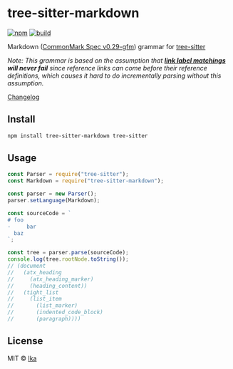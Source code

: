# tree-sitter-markdown

[![npm](https://img.shields.io/npm/v/tree-sitter-markdown.svg)](https://www.npmjs.com/package/tree-sitter-markdown)
[![build](https://img.shields.io/travis/com/ikatyang/tree-sitter-markdown/master.svg)](https://travis-ci.com/ikatyang/tree-sitter-markdown/builds)

Markdown ([CommonMark Spec v0.29-gfm](https://github.github.com/gfm/)) grammar for [tree-sitter](https://github.com/tree-sitter/tree-sitter)

_Note: This grammar is based on the assumption that **[link label matchings](https://github.github.com/gfm/#matches) will never fail** since reference links can come before their reference definitions, which causes it hard to do incrementally parsing without this assumption._

[Changelog](https://github.com/ikatyang/tree-sitter-markdown/blob/master/CHANGELOG.md)

## Install

```sh
npm install tree-sitter-markdown tree-sitter
```

## Usage

```js
const Parser = require("tree-sitter");
const Markdown = require("tree-sitter-markdown");

const parser = new Parser();
parser.setLanguage(Markdown);

const sourceCode = `
# foo
-     bar
  baz
`;

const tree = parser.parse(sourceCode);
console.log(tree.rootNode.toString());
// (document
//   (atx_heading
//     (atx_heading_marker)
//     (heading_content))
//   (tight_list
//     (list_item
//       (list_marker)
//       (indented_code_block)
//       (paragraph))))
```

## License

MIT © [Ika](https://github.com/ikatyang)
